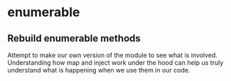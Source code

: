 # enumerable
## Rebuild enumerable methods

Attempt to make our own version of the module to see what is involved. Understanding how map and inject work under the hood can help us truly understand what is happening when we use them in our code.

